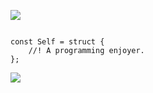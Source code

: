 ![](https://capsule-render.vercel.app/api?type=waving&height=200&text=Shánenoi&fontAlign=30&fontAlignY=40&color=gradient)

```zig

const Self = struct {
    //! A programming enjoyer.
};
```
![](https://capsule-render.vercel.app/api?type=waving&height=200&text=&fontAlign=80&fontAlignY=40&color=gradient&section=footer)

